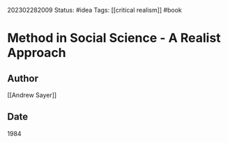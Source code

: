 202302282009
Status: #idea
Tags: [[critical realism]] #book 

# Method in Social Science - A Realist Approach

## Author

[[Andrew Sayer]]

## Date

1984